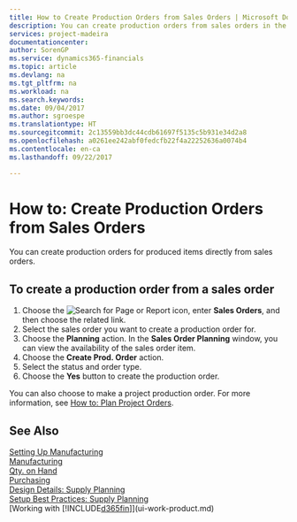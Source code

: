 ```yaml
---
title: How to Create Production Orders from Sales Orders | Microsoft Docs
description: You can create production orders from sales orders in the Sales & Marketing department.
services: project-madeira
documentationcenter: 
author: SorenGP
ms.service: dynamics365-financials
ms.topic: article
ms.devlang: na
ms.tgt_pltfrm: na
ms.workload: na
ms.search.keywords: 
ms.date: 09/04/2017
ms.author: sgroespe
ms.translationtype: HT
ms.sourcegitcommit: 2c13559bb3dc44cdb61697f5135c5b931e34d2a8
ms.openlocfilehash: a0261ee242abf0fedcfb22f4a22252636a0074b4
ms.contentlocale: en-ca
ms.lasthandoff: 09/22/2017

---
```

# <a name="how-to-create-production-orders-from-sales-orders"></a>How to: Create Production Orders from Sales Orders
You can create production orders for produced items directly from sales orders.  

## <a name="to-create-a-production-order-from-a-sales-order"></a>To create a production order from a sales order  

1.  Choose the ![Search for Page or Report](media/ui-search/search_small.png "Search for Page or Report icon") icon, enter **Sales Orders**, and then choose the related link.  
2.  Select the sales order you want to create a production order for.  
3.  Choose the **Planning** action. In the **Sales Order Planning** window, you can view the availability of the sales order item.  
4.  Choose the **Create Prod. Order** action.  
5.  Select the status and order type.  
6.  Choose the **Yes** button to create the production order.

You can also choose to make a project production order. For more information, see [How to: Plan Project Orders](production-how-to-plan-project-orders.md).   

## <a name="see-also"></a>See Also  
[Setting Up Manufacturing](production-configure-production-processes.md)  
[Manufacturing](production-manage-manufacturing.md)    
[Qty. on Hand](inventory-manage-inventory.md)  
[Purchasing](purchasing-manage-purchasing.md)  
[Design Details: Supply Planning](design-details-supply-planning.md)   
[Setup Best Practices: Supply Planning](setup-best-practices-supply-planning.md)  
[Working with [!INCLUDE[d365fin](includes/d365fin_md.md)]](ui-work-product.md)

